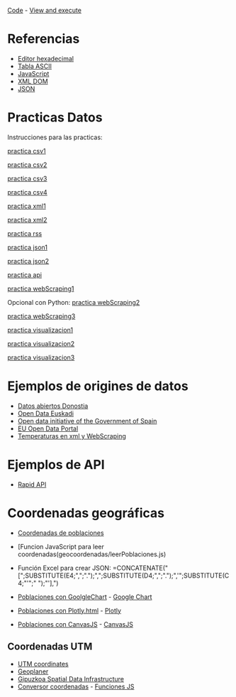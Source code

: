 [Code](https://github.com/nicolasserrano/practicaDatos) - [View and execute](https://nicolasserrano.github.io/practicaDatos)

# Referencias
- [Editor hexadecimal](https://hexed.it/)
- [Tabla ASCII](https://ascii.cl/)
- [JavaScript](https://nicolasserrano.github.io/CS/JavaScript/JavascriptOnePage.pdf)
- [XML DOM](https://www.w3schools.com/xml/dom_intro.asp)
- [JSON](https://nicolasserrano.github.io/CS/JavaScript#json)

# Practicas Datos

Instrucciones para las practicas:

[practica csv1](practicas/csv1)

[practica csv2](practicas/csv2)

[practica csv3](practicas/csv3)

[practica csv4](practicas/csv4)

[practica xml1](practicas/xml1)

[practica xml2](practicas/xml2)

[practica rss](practicas/rss)

[practica json1](practicas/json1)

[practica json2](practicas/json2)

[practica api](practicas/api)

[practica webScraping1](practicas/webScraping1)

Opcional con Python: [practica webScraping2](practicas/webScraping2)

[practica webScraping3](practicas/webScraping3)

[practica visualizacion1](practicas/visualizacion1)

[practica visualizacion2](practicas/visualizacion2)

[practica visualizacion3](practicas/visualizacion3)

# Ejemplos de origines de datos
- [Datos abiertos Donostia](https://www.donostia.eus/datosabiertos/)
- [Open Data Euskadi](http://opendata.euskadi.eus/inicio/)
- [Open data initiative of the Government of Spain](http://datos.gob.es/en)
- [EU Open Data Portal](https://data.europa.eu/euodp/en/home)
- [Temperaturas en xml y WebScraping](http://www.aemet.es/es/eltiempo/prediccion/espana?w=13)

# Ejemplos de API
- [Rapid API](https://rapidapi.com/)

# Coordenadas geográficas
- [Coordenadas de poblaciones](https://www.businessintelligence.info/assets/listado-longitud-latitud-municipios-espana.html)
- [Funcion JavaScript para leer coordenadas(geocoordenadas/leerPoblaciones.js)
- Función Excel para crear JSON:
=CONCATENATE("[";SUBSTITUTE(E4;",";".");",";SUBSTITUTE(D4;",";".");",'";SUBSTITUTE(C4;"'";" ");"'],")

- [Poblaciones con GoolgleChart](geocoordenadas/pobDataGoogle.html) - [Google Chart](https://developers.google.com/chart/interactive/docs/gallery/scatterchart)
- [Poblaciones con Plotly.html](geocoordenadas/pobDataPlotly.html) - [Plotly](https://canvasjs.com/html5-javascript-scatter-point-chart/)
- [Poblaciones con CanvasJS](geocoordenadas/pobDataCanvasJS.html) - [CanvasJS](https://canvasjs.com/html5-javascript-scatter-point-chart/)

## Coordenadas UTM
- [UTM coordinates](https://upload.wikimedia.org/wikipedia/commons/e/ed/Utm-zones.jpg)
- [Geoplaner](https://www.geoplaner.com/)
- [Gipuzkoa Spatial Data Infrastructure](https://b5m.gipuzkoa.eus/url5000/index.php?lengua=0)
- [Conversor coordenadas](https://github.com/TimothyGu/utm) - [Funciones JS](geocoordenadas/utm.html)

